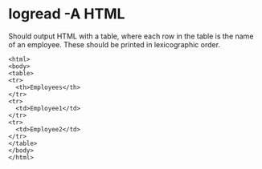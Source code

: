 logread -A HTML
===============
Should output HTML with a table, where each row in the table is the name of an employee. These should be printed in lexicographic order.

    <html>
    <body>
    <table>
    <tr>
      <th>Employees</th>
    </tr>
    <tr>
      <td>Employee1</td>
    </tr>
    <tr>
      <td>Employee2</td>
    </tr>
    </table>
    </body>
    </html>
